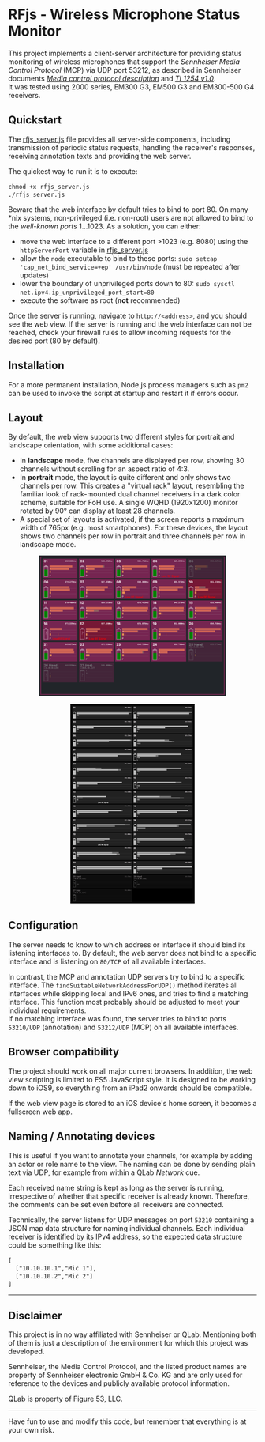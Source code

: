 # RFjs - Wireless Microphone Status Monitor 

This project implements a client-server architecture for providing status monitoring of wireless microphones that support the *Sennheiser Media Control Protocol* (MCP) via UDP port 53212, as described in Sennheiser documents *[Media control protocol description](https://assets.sennheiser.com/global-downloads/file/12379/ewG3_2000_MediaControlProtocolDescription_120122.pdf)* and *[TI 1254 v1.0](https://assets.sennheiser.com/global-downloads/file/12478/TI_1254_MetroMediensteuerung_ewG4_EN.pdf)*.  
It was tested using 2000 series, EM300 G3, EM500 G3 and EM300-500 G4 receivers.

## Quickstart
The [rfjs_server.js](rfjs_server.js) file provides all server-side components, including transmission of periodic status requests, handling the receiver's responses, receiving annotation texts and providing the web server.

The quickest way to run it is to execute:
```
chmod +x rfjs_server.js
./rfjs_server.js
```

Beware that the web interface by default tries to bind to port 80. 
On many *nix systems, non-privileged (i.e. non-root) users are not allowed to bind to the *well-known ports* 1...1023. 
As a solution, you can either:
* move the web interface to a different port >1023 (e.g. 8080) using the ```httpServerPort``` variable in [rfjs_server.js](rfjs_server.js)
* allow the ```node``` executable to bind to these ports: ```sudo setcap 'cap_net_bind_service=+ep' /usr/bin/node``` (must be repeated after updates)
* lower the boundary of unprivileged ports down to 80: ```sudo sysctl net.ipv4.ip_unprivileged_port_start=80```
* execute the software as root (**not** recommended)

Once the server is running, navigate to ```http://<address>```, and you should see the web view. 
If the server is running and the web interface can not be reached, check your firewall rules to allow incoming requests for the desired port (80 by default).

## Installation
For a more permanent installation, Node.js process managers such as ```pm2``` can be used to invoke the script at startup and restart it if errors occur.

## Layout
By default, the web view supports two different styles for portrait and landscape orientation, with some additional cases:
* In **landscape** mode, five channels are displayed per row, showing 30 channels without scrolling for an aspect ratio of 4:3.
* In **portrait** mode, the layout is quite different and only shows two channels per row. This creates a "virtual rack" layout, resembling the familiar look of rack-mounted dual channel receivers in a dark color scheme, suitable for FoH use. A single WQHD (1920x1200) monitor rotated by 90° can display at least 28 channels.
* A special set of layouts is activated, if the screen reports a maximum width of 765px (e.g. most smartphones). For these devices, the layout shows two channels per row in portrait and three channels per row in landscape mode.

<p style="text-align: center">
<img alt="RFjs in landscape mode" src="doc/landscape.png" width="75%"/>
</p>

<p style="text-align: center">
<img alt="RFjs in portrait mode" src="doc/portrait.png" width="50%"/>
</p>

## Configuration
The server needs to know to which address or interface it should bind its listening interfaces to.
By default, the web server does not bind to a specific interface and is listening on ```80/TCP``` of all available interfaces.  

In contrast, the MCP and annotation UDP servers try to bind to a specific interface.
The ```findSuitableNetworkAddressForUDP()``` method iterates all interfaces while skipping local and IPv6 ones, and tries to find a matching interface. 
This function most probably should be adjusted to meet your individual requirements.  
If no matching interface was found, the server tries to bind to ports ```53210/UDP``` (annotation) and ```53212/UDP``` (MCP) on all available interfaces.

## Browser compatibility
The project should work on all major current browsers.
In addition, the web view scripting is limited to ES5 JavaScript style.
It is designed to be working down to iOS9, so everything from an iPad2 onwards should be compatible.

If the web view page is stored to an iOS device's home screen, it becomes a fullscreen web app.

## Naming / Annotating devices
This is useful if you want to annotate your channels, for example by adding an actor or role name to the view.
The naming can be done by sending plain text via UDP, for example from within a QLab *Network* cue.

Each received name string is kept as long as the server is running, irrespective of whether that specific receiver is already known.
Therefore, the comments can be set even before all receivers are connected.

Technically, the server listens for UDP messages on port ```53210``` containing a JSON map data structure for naming individual channels. 
Each individual receiver is identified by its IPv4 address, so the expected data structure could be something like this:
```
[
  ["10.10.10.1","Mic 1"],
  ["10.10.10.2","Mic 2"]
]
```

---
## Disclaimer
This project is in no way affiliated with Sennheiser or QLab. Mentioning both of them is just a description of the environment for which this project was developed.    

Sennheiser, the Media Control Protocol, and the listed product names are property of Sennheiser electronic GmbH & Co. KG and are only used for reference to the devices and publicly available protocol information. 

QLab is property of Figure 53, LLC.

---
Have fun to use and modify this code, but remember that everything is at your own risk. 
